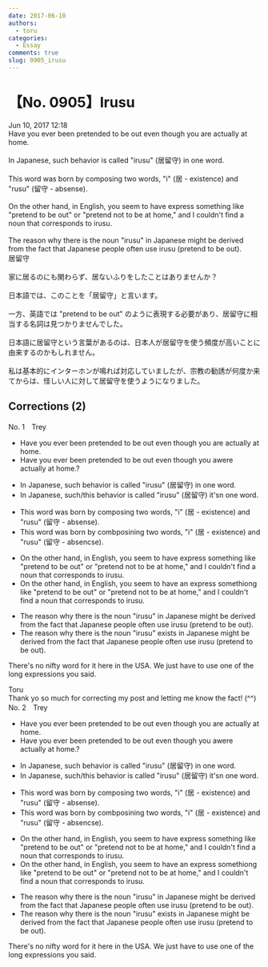 ```yaml
---
date: 2017-06-10
authors:
  - toru
categories:
  - Essay
comments: true
slug: 0905_irusu
---
```


# 【No. 0905】Irusu
<div class="date">Jun 10, 2017 12:18</div>
<div id="post"><div id="body_show_ori">
Have you ever been pretended to be out even though you are actually at home.<br/><br/>In Japanese, such behavior is called "irusu" (居留守) in one word.<br/><br/>This word was born by composing two words, "i" (居 - existence) and "rusu" (留守 - absense).<br/><br/>On the other hand, in English, you seem to have express something like "pretend to be out" or "pretend not to be at home," and I couldn't find a noun that corresponds to irusu.<br/><br/>The reason why there is the noun "irusu" in Japanese might be derived from the fact that Japanese people often use irusu (pretend to be out).
</div></div>

<!-- more -->

<div id="post_ja"><div id="body_show_mo">
居留守<br/><br/>家に居るのにも関わらず、居ないふりをしたことはありませんか？<br/><br/>日本語では、このことを「居留守」と言います。<br/><br/>一方、英語では "pretend to be out" のように表現する必要があり、居留守に相当する名詞は見つかりませんでした。<br/><br/>日本語に居留守という言葉があるのは、日本人が居留守を使う頻度が高いことに由来するのかもしれません。<br/><br/>私は基本的にインターホンが鳴れば対応していましたが、宗教の勧誘が何度か来てからは、怪しい人に対して居留守を使うようになりました。
</div></div>

## Corrections (2)
<div id="block"><div class="first_name"> No. 1　<span class="just_name">Trey</span></div><div id="block2">
<ul class="correction_field">
<li class="incorrect">Have you ever been pretended to be out even though you are actually at home.</li>
<li class="corrected correct">
Have you ever <span class="f_gray"><span class="sline">been </span></span>pretended to be out even though you <span class="f_gray"><span class="sline">a</span></span><span class="f_red">we</span>re actually at home<span class="f_gray"><span class="sline">.</span></span><span class="f_red">?</span>
</li>
</ul>
<ul class="correction_field">
<li class="incorrect">In Japanese, such behavior is called "irusu" (居留守) in one word.</li>
<li class="corrected correct">
In Japanese<span class="f_gray"><span class="sline">,</span></span> such<span class="f_red">/this</span> behavior is called "irusu" (居留守) i<span class="f_red">t's</span><span class="f_gray"><span class="sline">n</span></span> one word.
</li>
</ul>
<ul class="correction_field">
<li class="incorrect">This word was born by composing two words, "i" (居 - existence) and "rusu" (留守 - absense).</li>
<li class="corrected correct">
This word was born by com<span class="f_red">b</span><span class="f_gray"><span class="sline">pos</span></span>in<span class="f_red">in</span>g <span class="f_red"> </span>two words, "i" (居 - existence) and "rusu" (留守 - absen<span class="f_red">c</span><span class="f_gray"><span class="sline">s</span></span>e).
</li>
</ul>
<ul class="correction_field">
<li class="incorrect">On the other hand, in English, you seem to have express something like "pretend to be out" or "pretend not to be at home," and I couldn't find a noun that corresponds to irusu.</li>
<li class="corrected correct">
On the other hand, in English, you seem to have <span class="f_red">an </span>express<span class="f_gray"><span class="sline"> someth</span></span>i<span class="f_red">o</span>n<span class="f_gray"><span class="sline">g</span></span> <span class="f_red"> </span>like "pretend to be out" or "pretend not to be at home," and I couldn't find a noun that corresponds to irusu.
</li>
</ul>
<ul class="correction_field">
<li class="incorrect">The reason why there is the noun "irusu" in Japanese might be derived from the fact that Japanese people often use irusu (pretend to be out).</li>
<li class="corrected correct">
The reason why the<span class="f_gray"><span class="sline">re</span></span> <span class="f_gray"><span class="sline">is the </span></span>noun "irusu" <span class="f_red">ex</span>i<span class="f_red">sts i</span>n Japanese might be derived from the fact that Japanese people often use irusu (pretend to be out).
</li>
</ul>
<p class="comment_small">
 There's no nifty word for it here in the USA. We just have to use one of the long expressions you said.
</p>

</div><div class="name"><span class="just_name">Toru</span><br>
Thank yo so much for correcting my post and letting me know the fact! (^^)
</div>
</div>
<div id="block"><div class="first_name"> No. 2　<span class="just_name">Trey</span></div><div id="block2">
<ul class="correction_field">
<li class="incorrect">Have you ever been pretended to be out even though you are actually at home.</li>
<li class="corrected correct">
Have you ever <span class="f_gray"><span class="sline">been </span></span>pretended to be out even though you <span class="f_gray"><span class="sline">a</span></span><span class="f_red">we</span>re actually at home<span class="f_gray"><span class="sline">.</span></span><span class="f_red">?</span>
</li>
</ul>
<ul class="correction_field">
<li class="incorrect">In Japanese, such behavior is called "irusu" (居留守) in one word.</li>
<li class="corrected correct">
In Japanese<span class="f_gray"><span class="sline">,</span></span> such<span class="f_red">/this</span> behavior is called "irusu" (居留守) i<span class="f_red">t's</span><span class="f_gray"><span class="sline">n</span></span> one word.
</li>
</ul>
<ul class="correction_field">
<li class="incorrect">This word was born by composing two words, "i" (居 - existence) and "rusu" (留守 - absense).</li>
<li class="corrected correct">
This word was born by com<span class="f_red">b</span><span class="f_gray"><span class="sline">pos</span></span>in<span class="f_red">in</span>g <span class="f_red"> </span>two words, "i" (居 - existence) and "rusu" (留守 - absen<span class="f_red">c</span><span class="f_gray"><span class="sline">s</span></span>e).
</li>
</ul>
<ul class="correction_field">
<li class="incorrect">On the other hand, in English, you seem to have express something like "pretend to be out" or "pretend not to be at home," and I couldn't find a noun that corresponds to irusu.</li>
<li class="corrected correct">
On the other hand, in English, you seem to have <span class="f_red">an </span>express<span class="f_gray"><span class="sline"> someth</span></span>i<span class="f_red">o</span>n<span class="f_gray"><span class="sline">g</span></span> <span class="f_red"> </span>like "pretend to be out" or "pretend not to be at home," and I couldn't find a noun that corresponds to irusu.
</li>
</ul>
<ul class="correction_field">
<li class="incorrect">The reason why there is the noun "irusu" in Japanese might be derived from the fact that Japanese people often use irusu (pretend to be out).</li>
<li class="corrected correct">
The reason why the<span class="f_gray"><span class="sline">re</span></span> <span class="f_gray"><span class="sline">is the </span></span>noun "irusu" <span class="f_red">ex</span>i<span class="f_red">sts i</span>n Japanese might be derived from the fact that Japanese people often use irusu (pretend to be out).
</li>
</ul>
<p class="comment_small">
 There's no nifty word for it here in the USA. We just have to use one of the long expressions you said.
</p>

</div></div>
